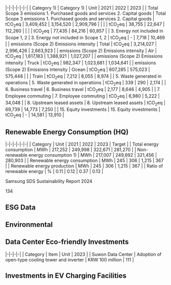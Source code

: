 |-|-|-|-|-|-|
| Category 1) | Category 1) | Unit | 2021 | 2022 | 2023 |
| Total Scope 3 emissions 1. Purchased goods and services 2. Capital goods | Total Scope 3 emissions 1. Purchased goods and services 2. Capital goods | tCO$_{2}$eq | 3,409,452 | 3,154,520 | 2,909,796 |
| | | tCO$_{2}$eq | 38,755 | 22,647 | 112,260 |
| | | tCO$_{2}$eq | 77,435 | 84,216 | 60,857 |
| 3. Energy not included in Scope 1, 2 | 3. Energy not included in Scope 1, 2 | tCO$_{2}$eq | - | 7,718 | 10,469 |
| emissions (Scope 2) Emissions intensity | Total | tCO$_{2}$eq | 3,214,027 | 2,996,426 | 2,663,923 |
| emissions (Scope 2) Emissions intensity | Air | tCO$_{2}$eq | 1,617,183 | 1,388,921 | 1,027,207 |
| emissions (Scope 2) Emissions intensity | Truck | tCO$_{2}$eq | 982,347 | 1,023,681 | 1,034,641 |
| emissions (Scope 2) Emissions intensity | Ocean | tCO$_{2}$eq | 607,285 | 575,023 | 575,448 |
| | Train | tCO$_{2}$eq | 7,212 | 8,055 | 8,974 |
| 5. Waste generated in operations | 5. Waste generated in operations | tCO$_{2}$eq | 339 | 290 | 2,174 |
| 6. Business travel | 6. Business travel | tCO$_{2}$eq | 2,177 | 8,646 | 4,905 |
| 7. Employee commuting | 7. Employee commuting | tCO$_{2}$eq | 6,980 | 5,222 | 34,048 |
| 8. Upstream leased assets | 8. Upstream leased assets | tCO$_{2}$eq | 69,739 | 14,773 | 7,250 |
| 15. Equity investments | 15. Equity investments | tCO$_{2}$eq | - | 14,581 | 13,910 |

## **Renewable Energy Consumption (HQ)**

|-|-|-|-|-|-|
| Category | Unit | 2021 | 2022 | 2023 | Target |
| Total energy consumption | MWh | 217,252 | 249,998 | 322,671 | 281,270 |
| Non-renewable energy consumption 1) | MWh | 217,007 | 249,692 | 321,456 | 280,903 |
| Renewable energy consumption | MWh | 245 | 306 | 1,215 | 367 |
| Renewable energy production | MWh | 245 | 306 | 1,215 | 367 |
| Ratio of renewable energy | % | 0.11 | 0.12 | 0.37 | 0.13 |

Samsung SDS Sustainability Report 2024

134

## **ESG Data**

## **Environmental**

## **Data Center Eco-friendly Investments**

|-|-|-|-|
| Category | Item | Unit | 2023 |
| Suwon Data Center | Adoption of open-type cooling tower and inverter | KRW 100 million |  111 |

## **Investments in EV Charging Facilities**